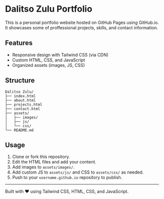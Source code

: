 # Dalitso Zulu Portfolio

This is a personal portfolio website hosted on GitHub Pages using GitHub.io. It showcases some of proffessional projects, skills, and contact information.

## Features
- Responsive design with Tailwind CSS (via CDN)
- Custom HTML, CSS, and JavaScript
- Organized assets (images, JS, CSS)

## Structure
```
Dalitso Zulu/
├── index.html
├── about.html
├── projects.html
├── contact.html
├── assets/
│   ├── images/
│   ├── js/
│   └── css/
└── README.md
```

## Usage
1. Clone or fork this repository.
2. Edit the HTML files and add your content.
3. Add images to `assets/images/`.
4. Add custom JS to `assets/js/` and CSS to `assets/css/` as needed.
5. Push to your `username.github.io` repository to publish.

---
Built with ❤️ using Tailwind CSS, HTML, CSS, and JavaScript. 
